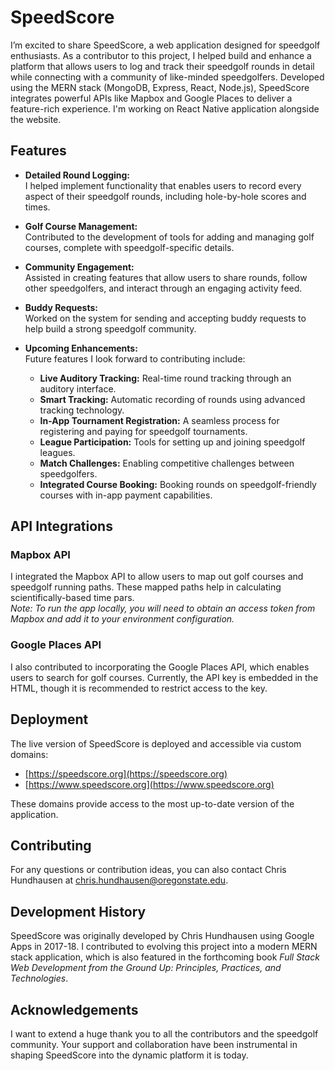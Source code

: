 # SpeedScore

I’m excited to share SpeedScore, a web application designed for speedgolf enthusiasts. As a contributor to this project, I helped build and enhance a platform that allows users to log and track their speedgolf rounds in detail while connecting with a community of like-minded speedgolfers. Developed using the MERN stack (MongoDB, Express, React, Node.js), SpeedScore integrates powerful APIs like Mapbox and Google Places to deliver a feature-rich experience. I'm working on React Native application alongside the website.

## Features

- **Detailed Round Logging:**  
  I helped implement functionality that enables users to record every aspect of their speedgolf rounds, including hole-by-hole scores and times.

- **Golf Course Management:**  
  Contributed to the development of tools for adding and managing golf courses, complete with speedgolf-specific details.

- **Community Engagement:**  
  Assisted in creating features that allow users to share rounds, follow other speedgolfers, and interact through an engaging activity feed.

- **Buddy Requests:**  
  Worked on the system for sending and accepting buddy requests to help build a strong speedgolf community.

- **Upcoming Enhancements:**  
  Future features I look forward to contributing include:
  - **Live Auditory Tracking:** Real-time round tracking through an auditory interface.
  - **Smart Tracking:** Automatic recording of rounds using advanced tracking technology.
  - **In-App Tournament Registration:** A seamless process for registering and paying for speedgolf tournaments.
  - **League Participation:** Tools for setting up and joining speedgolf leagues.
  - **Match Challenges:** Enabling competitive challenges between speedgolfers.
  - **Integrated Course Booking:** Booking rounds on speedgolf-friendly courses with in-app payment capabilities.

## API Integrations

### Mapbox API
I integrated the Mapbox API to allow users to map out golf courses and speedgolf running paths. These mapped paths help in calculating scientifically-based time pars.  
*Note: To run the app locally, you will need to obtain an access token from Mapbox and add it to your environment configuration.*

### Google Places API
I also contributed to incorporating the Google Places API, which enables users to search for golf courses. Currently, the API key is embedded in the HTML, though it is recommended to restrict access to the key.

## Deployment

The live version of SpeedScore is deployed and accessible via custom domains:
- [https://speedscore.org](https://speedscore.org)
- [https://www.speedscore.org](https://www.speedscore.org)

These domains provide access to the most up-to-date version of the application.

## Contributing

For any questions or contribution ideas, you can also contact Chris Hundhausen at chris.hundhausen@oregonstate.edu.

## Development History

SpeedScore was originally developed by Chris Hundhausen using Google Apps in 2017-18. I contributed to evolving this project into a modern MERN stack application, which is also featured in the forthcoming book *Full Stack Web Development from the Ground Up: Principles, Practices, and Technologies*.

## Acknowledgements

I want to extend a huge thank you to all the contributors and the speedgolf community. Your support and collaboration have been instrumental in shaping SpeedScore into the dynamic platform it is today.
